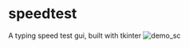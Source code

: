 # speedtest
A typing speed test gui, built with tkinter
![demo_sc](https://github.com/shotovenkatesh/speedtest/blob/master/demo_sc.png?raw=true)

